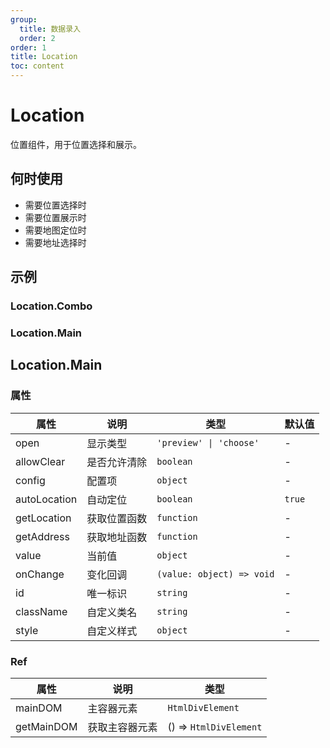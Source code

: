 ```yaml
---
group:
  title: 数据录入
  order: 2
order: 1
title: Location
toc: content
---
```


# Location

位置组件，用于位置选择和展示。

## 何时使用

- 需要位置选择时
- 需要位置展示时
- 需要地图定位时
- 需要地址选择时

## 示例

### Location.Combo

<code src="./demos/Combo/index.jsx"></code>

### Location.Main

<code src="./demos/Main/index.jsx"></code>

## Location.Main

### 属性

| 属性         | 说明         | 类型                      | 默认值 |
| ------------ | ------------ | ------------------------- | ------ |
| open         | 显示类型     | `'preview' \| 'choose'`   | -      |
| allowClear   | 是否允许清除 | `boolean`                 | -      |
| config       | 配置项       | `object`                  | -      |
| autoLocation | 自动定位     | `boolean`                 | `true` |
| getLocation  | 获取位置函数 | `function`                | -      |
| getAddress   | 获取地址函数 | `function`                | -      |
| value        | 当前值       | `object`                  | -      |
| onChange     | 变化回调     | `(value: object) => void` | -      |
| id           | 唯一标识     | `string`                  | -      |
| className    | 自定义类名   | `string`                  | -      |
| style        | 自定义样式   | `object`                  | -      |

### Ref

| 属性       | 说明           | 类型                   |
| ---------- | -------------- | ---------------------- |
| mainDOM    | 主容器元素     | `HtmlDivElement`       |
| getMainDOM | 获取主容器元素 | () => `HtmlDivElement` |
